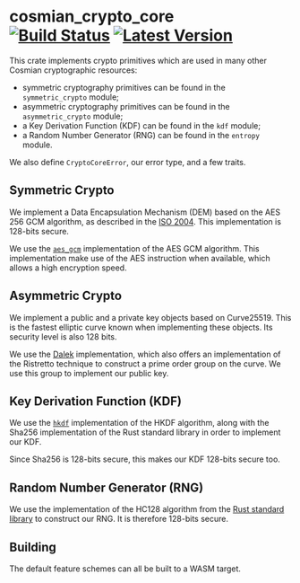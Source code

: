 # cosmian_crypto_core &emsp; [![Build Status]][actions] [![Latest Version]][crates.io]


[Build Status]: https://img.shields.io/github/workflow/status/Cosmian/crypto_core/CI%20checks/main
[actions]: https://github.com/Cosmian/crypto_core/actions?query=branch%3Amain
[Latest Version]: https://img.shields.io/crates/v/cosmian_crypto_core.svg
[crates.io]: https://crates.io/crates/cosmian_crypto_core

This crate implements crypto primitives which are used in many other
Cosmian cryptographic resources:

- symmetric cryptography primitives can be found in the `symmetric_crypto` module;
- asymmetric cryptography primitives can be found in the `asymmetric_crypto` module;
- a Key Derivation Function (KDF) can be found in the `kdf` module;
- a Random Number Generator (RNG) can be found in the `entropy` module.

We also define `CryptoCoreError`, our error type, and a few traits.

## Symmetric Crypto

We implement a Data Encapsulation Mechanism (DEM) based on the AES 256 GCM
algorithm, as described in the [ISO 2004](https://www.shoup.net/iso/std6.pdf).
This implementation is 128-bits secure.

We use the [`aes_gcm`](https://docs.rs/aes-gcm/latest/aes_gcm/index.html)
implementation of the AES GCM algorithm. This implementation make use of the
AES instruction when available, which allows a high encryption speed.

## Asymmetric Crypto

We implement a public and a private key objects based on Curve25519. This is
the fastest elliptic curve known when implementing these objects. Its security
level is also 128 bits.

We use the [Dalek](https://github.com/dalek-cryptography/curve25519-dalek)
implementation, which also offers an implementation of the Ristretto technique
to construct a prime order group on the curve. We use this group to implement
our public key.

## Key Derivation Function (KDF)

We use the [`hkdf`](https://docs.rs/hkdf/latest/hkdf/) implementation of the
HKDF algorithm, along with the Sha256 implementation of the Rust standard
library in order to implement our KDF.

Since Sha256 is 128-bits secure, this makes our KDF 128-bits secure too.

## Random Number Generator (RNG)

We use the implementation of the HC128 algorithm from the
[Rust standard library](https://docs.rs/rand/0.5.0/rand/prng/hc128/struct.Hc128Rng.html)
to construct our RNG. It is therefore 128-bits secure.

## Building

The default feature schemes can all be built to a WASM target.
